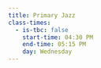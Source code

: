 ```yaml
---
title: Primary Jazz
class-times:
  - is-tbc: false
    start-time: 04:30 PM
    end-time: 05:15 PM
    day: Wednesday
---
```

